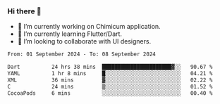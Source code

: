 ### Hi there 👋

<!--
**devcat37/devcat37** is a ✨ _special_ ✨ repository because its `README.md` (this file) appears on your GitHub profile.-->


- 🔭 I’m currently working on Chimicum application.
- 🌱 I’m currently learning Flutter/Dart.
- 👯 I’m looking to collaborate with UI designers.
<!-- - 🤔 I’m looking for help with ... -->

<!--START_SECTION:waka-->

```txt
From: 01 September 2024 - To: 08 September 2024

Dart          24 hrs 38 mins  ██████████████████████▓░░   90.67 %
YAML          1 hr 8 mins     █░░░░░░░░░░░░░░░░░░░░░░░░   04.21 %
XML           36 mins         ▓░░░░░░░░░░░░░░░░░░░░░░░░   02.22 %
C             24 mins         ▒░░░░░░░░░░░░░░░░░░░░░░░░   01.52 %
CocoaPods     6 mins          ░░░░░░░░░░░░░░░░░░░░░░░░░   00.40 %
```

<!--END_SECTION:waka-->
